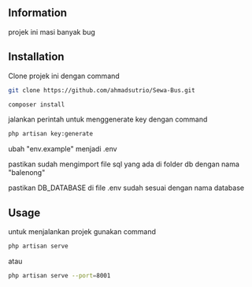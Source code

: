 ## Information
projek ini masi banyak bug

## Installation

Clone projek ini dengan command

```bash
git clone https://github.com/ahmadsutrio/Sewa-Bus.git
```

```bash
composer install
```
jalankan perintah untuk menggenerate key dengan command

```bash
php artisan key:generate
```

ubah "env.example" menjadi .env

pastikan sudah mengimport file sql yang ada di folder db dengan nama "balenong"

pastikan DB_DATABASE di file .env sudah sesuai dengan nama database


## Usage

untuk menjalankan projek gunakan command

```bash
php artisan serve
```
atau

```bash
php artisan serve --port=8001
```
